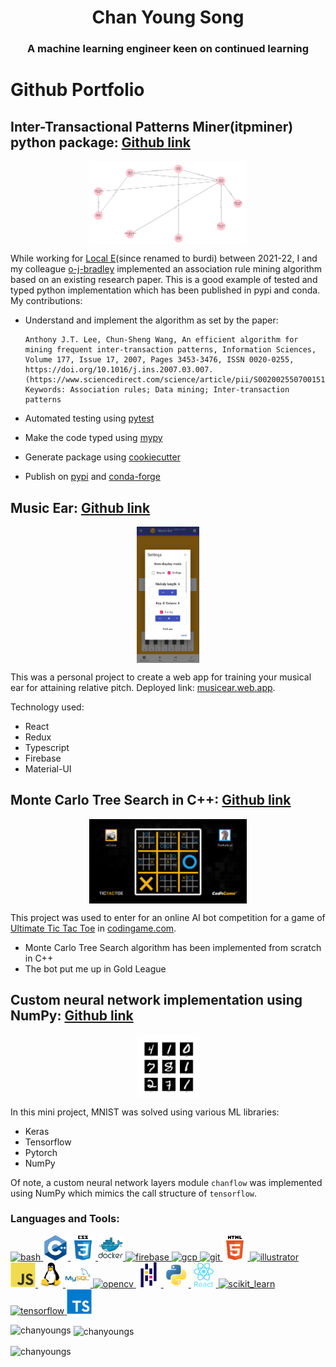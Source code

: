 <h1 align="center">Chan Young Song</h1>
<h3 align="center">A machine learning engineer keen on continued learning</h3>

# Github Portfolio

## Inter-Transactional Patterns Miner(itpminer) python package: [Github link](https://github.com/Local-E-Rewards-ML/itpminer)

<div style="display: flex; justify-content: center">
<img src="media/itp-miner.png" style="width:50%">
</div>

While working for [Local E](https://www.burdi.app/)(since renamed to burdi) between 2021-22, I and my colleague [o-j-bradley](https://github.com/o-j-bradley) implemented an association rule mining algorithm based on an existing research paper. This is a good example of tested and typed python implementation which has been published in pypi and conda. My contributions:

-   Understand and implement the algorithm as set by the paper:

        Anthony J.T. Lee, Chun-Sheng Wang, An efficient algorithm for mining frequent inter-transaction patterns, Information Sciences, Volume 177, Issue 17, 2007, Pages 3453-3476, ISSN 0020-0255, https://doi.org/10.1016/j.ins.2007.03.007. (https://www.sciencedirect.com/science/article/pii/S002002550700151X) Keywords: Association rules; Data mining; Inter-transaction patterns

-   Automated testing using [pytest](https://docs.pytest.org/)
-   Make the code typed using [mypy](https://github.com/python/mypy)
-   Generate package using [cookiecutter](https://github.com/cookiecutter/cookiecutter)
-   Publish on [pypi](https://pypi.python.org/pypi/itpminer) and [conda-forge](https://anaconda.org/conda-forge/itpminer)

## Music Ear: [Github link](https://github.com/chanyoungs/musicear)

<div style="display: flex; justify-content: center">
<img src="media/musicear.png" style="width:20%">
</div>

This was a personal project to create a web app for training your musical ear for attaining relative pitch. Deployed link: [musicear.web.app](https://musicear.web.app/).

Technology used:

-   React
-   Redux
-   Typescript
-   Firebase
-   Material-UI

## Monte Carlo Tree Search in C++: [Github link](https://github.com/chanyoungs/Ultimate-Tic-Tac-Toe-CPP)

<div style="display: flex; justify-content: center">
<img src="media/ultimate-tic-tac-toe.png" style="width:50%">
</div>

This project was used to enter for an online AI bot competition for a game of [Ultimate Tic Tac Toe](https://www.codingame.com/multiplayer/bot-programming/tic-tac-toe) in [codingame.com](https://www.codingame.com).
- Monte Carlo Tree Search algorithm has been implemented from scratch in C++
- The bot put me up in Gold League

## Custom neural network implementation using NumPy: [Github link](https://github.com/chanyoungs/Machine-Learning)

<div style="display: flex; justify-content: center">
<img src="media/mnist.png" style="width:20%">
</div>

In this mini project, MNIST was solved using various ML libraries:
- Keras
- Tensorflow
- Pytorch
- NumPy

Of note, a custom neural network layers module `chanflow` was implemented using NumPy which mimics the call structure of `tensorflow`.


<h3 align="left">Languages and Tools:</h3>
<p align="left"> <a href="https://www.gnu.org/software/bash/" target="_blank" rel="noreferrer"> <img src="https://www.vectorlogo.zone/logos/gnu_bash/gnu_bash-icon.svg" alt="bash" width="40" height="40"/> </a> <a href="https://www.w3schools.com/cpp/" target="_blank" rel="noreferrer"> <img src="https://raw.githubusercontent.com/devicons/devicon/master/icons/cplusplus/cplusplus-original.svg" alt="cplusplus" width="40" height="40"/> </a> <a href="https://www.w3schools.com/css/" target="_blank" rel="noreferrer"> <img src="https://raw.githubusercontent.com/devicons/devicon/master/icons/css3/css3-original-wordmark.svg" alt="css3" width="40" height="40"/> </a> <a href="https://www.docker.com/" target="_blank" rel="noreferrer"> <img src="https://raw.githubusercontent.com/devicons/devicon/master/icons/docker/docker-original-wordmark.svg" alt="docker" width="40" height="40"/> </a> <a href="https://firebase.google.com/" target="_blank" rel="noreferrer"> <img src="https://www.vectorlogo.zone/logos/firebase/firebase-icon.svg" alt="firebase" width="40" height="40"/> </a> <a href="https://cloud.google.com" target="_blank" rel="noreferrer"> <img src="https://www.vectorlogo.zone/logos/google_cloud/google_cloud-icon.svg" alt="gcp" width="40" height="40"/> </a> <a href="https://git-scm.com/" target="_blank" rel="noreferrer"> <img src="https://www.vectorlogo.zone/logos/git-scm/git-scm-icon.svg" alt="git" width="40" height="40"/> </a> <a href="https://www.w3.org/html/" target="_blank" rel="noreferrer"> <img src="https://raw.githubusercontent.com/devicons/devicon/master/icons/html5/html5-original-wordmark.svg" alt="html5" width="40" height="40"/> </a> <a href="https://www.adobe.com/in/products/illustrator.html" target="_blank" rel="noreferrer"> <img src="https://www.vectorlogo.zone/logos/adobe_illustrator/adobe_illustrator-icon.svg" alt="illustrator" width="40" height="40"/> </a> <a href="https://developer.mozilla.org/en-US/docs/Web/JavaScript" target="_blank" rel="noreferrer"> <img src="https://raw.githubusercontent.com/devicons/devicon/master/icons/javascript/javascript-original.svg" alt="javascript" width="40" height="40"/> </a> <a href="https://www.linux.org/" target="_blank" rel="noreferrer"> <img src="https://raw.githubusercontent.com/devicons/devicon/master/icons/linux/linux-original.svg" alt="linux" width="40" height="40"/> </a> <a href="https://www.mysql.com/" target="_blank" rel="noreferrer"> <img src="https://raw.githubusercontent.com/devicons/devicon/master/icons/mysql/mysql-original-wordmark.svg" alt="mysql" width="40" height="40"/> </a> <a href="https://opencv.org/" target="_blank" rel="noreferrer"> <img src="https://www.vectorlogo.zone/logos/opencv/opencv-icon.svg" alt="opencv" width="40" height="40"/> </a> <a href="https://pandas.pydata.org/" target="_blank" rel="noreferrer"> <img src="https://raw.githubusercontent.com/devicons/devicon/2ae2a900d2f041da66e950e4d48052658d850630/icons/pandas/pandas-original.svg" alt="pandas" width="40" height="40"/> </a> <a href="https://www.python.org" target="_blank" rel="noreferrer"> <img src="https://raw.githubusercontent.com/devicons/devicon/master/icons/python/python-original.svg" alt="python" width="40" height="40"/> </a> <a href="https://reactjs.org/" target="_blank" rel="noreferrer"> <img src="https://raw.githubusercontent.com/devicons/devicon/master/icons/react/react-original-wordmark.svg" alt="react" width="40" height="40"/> </a> <a href="https://scikit-learn.org/" target="_blank" rel="noreferrer"> <img src="https://upload.wikimedia.org/wikipedia/commons/0/05/Scikit_learn_logo_small.svg" alt="scikit_learn" width="40" height="40"/> </a> <a href="https://www.tensorflow.org" target="_blank" rel="noreferrer"> <img src="https://www.vectorlogo.zone/logos/tensorflow/tensorflow-icon.svg" alt="tensorflow" width="40" height="40"/> </a> <a href="https://www.typescriptlang.org/" target="_blank" rel="noreferrer"> <img src="https://raw.githubusercontent.com/devicons/devicon/master/icons/typescript/typescript-original.svg" alt="typescript" width="40" height="40"/> </a> </p>

<p><img align="left" src="https://github-readme-stats.vercel.app/api/top-langs?username=chanyoungs&show_icons=true&locale=en&layout=compact" alt="chanyoungs" /></p>

<p>&nbsp;<img align="center" src="https://github-readme-stats.vercel.app/api?username=chanyoungs&show_icons=true&locale=en" alt="chanyoungs" /></p>

<p><img align="center" src="https://github-readme-streak-stats.herokuapp.com/?user=chanyoungs&" alt="chanyoungs" /></p>
